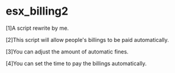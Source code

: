 # esx_billing2

[1]A script rewrite by me.

[2]This script will allow people's billings to be paid automatically.

[3]You can adjust the amount of automatic fines.

[4]You can set the time to pay the billings automatically.

